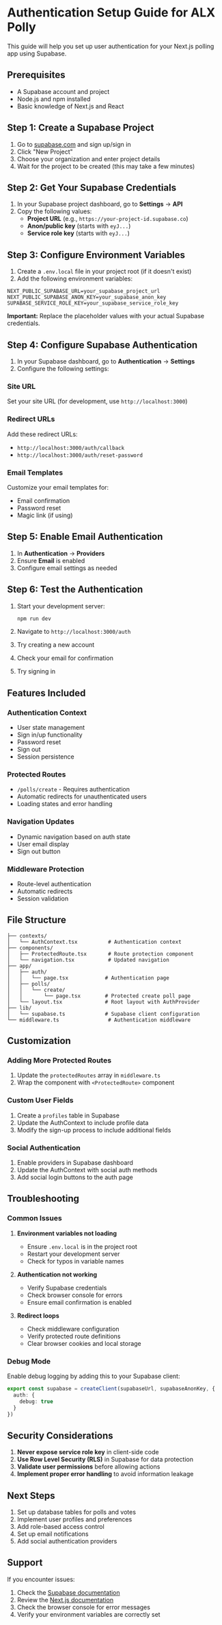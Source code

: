 # Authentication Setup Guide for ALX Polly

This guide will help you set up user authentication for your Next.js polling app using Supabase.

## Prerequisites

- A Supabase account and project
- Node.js and npm installed
- Basic knowledge of Next.js and React

## Step 1: Create a Supabase Project

1. Go to [supabase.com](https://supabase.com) and sign up/sign in
2. Click "New Project"
3. Choose your organization and enter project details
4. Wait for the project to be created (this may take a few minutes)

## Step 2: Get Your Supabase Credentials

1. In your Supabase project dashboard, go to **Settings** → **API**
2. Copy the following values:
   - **Project URL** (e.g., `https://your-project-id.supabase.co`)
   - **Anon/public key** (starts with `eyJ...`)
   - **Service role key** (starts with `eyJ...`)

## Step 3: Configure Environment Variables

1. Create a `.env.local` file in your project root (if it doesn't exist)
2. Add the following environment variables:

```env
NEXT_PUBLIC_SUPABASE_URL=your_supabase_project_url
NEXT_PUBLIC_SUPABASE_ANON_KEY=your_supabase_anon_key
SUPABASE_SERVICE_ROLE_KEY=your_supabase_service_role_key
```

**Important:** Replace the placeholder values with your actual Supabase credentials.

## Step 4: Configure Supabase Authentication

1. In your Supabase dashboard, go to **Authentication** → **Settings**
2. Configure the following settings:

### Site URL
Set your site URL (for development, use `http://localhost:3000`)

### Redirect URLs
Add these redirect URLs:
- `http://localhost:3000/auth/callback`
- `http://localhost:3000/auth/reset-password`

### Email Templates
Customize your email templates for:
- Email confirmation
- Password reset
- Magic link (if using)

## Step 5: Enable Email Authentication

1. In **Authentication** → **Providers**
2. Ensure **Email** is enabled
3. Configure email settings as needed

## Step 6: Test the Authentication

1. Start your development server:
   ```bash
   npm run dev
   ```

2. Navigate to `http://localhost:3000/auth`
3. Try creating a new account
4. Check your email for confirmation
5. Try signing in

## Features Included

### Authentication Context
- User state management
- Sign in/up functionality
- Password reset
- Sign out
- Session persistence

### Protected Routes
- `/polls/create` - Requires authentication
- Automatic redirects for unauthenticated users
- Loading states and error handling

### Navigation Updates
- Dynamic navigation based on auth state
- User email display
- Sign out button

### Middleware Protection
- Route-level authentication
- Automatic redirects
- Session validation

## File Structure

```
├── contexts/
│   └── AuthContext.tsx          # Authentication context
├── components/
│   ├── ProtectedRoute.tsx       # Route protection component
│   └── navigation.tsx           # Updated navigation
├── app/
│   ├── auth/
│   │   └── page.tsx            # Authentication page
│   ├── polls/
│   │   └── create/
│   │       └── page.tsx        # Protected create poll page
│   └── layout.tsx              # Root layout with AuthProvider
├── lib/
│   └── supabase.ts             # Supabase client configuration
└── middleware.ts                # Authentication middleware
```

## Customization

### Adding More Protected Routes
1. Update the `protectedRoutes` array in `middleware.ts`
2. Wrap the component with `<ProtectedRoute>` component

### Custom User Fields
1. Create a `profiles` table in Supabase
2. Update the AuthContext to include profile data
3. Modify the sign-up process to include additional fields

### Social Authentication
1. Enable providers in Supabase dashboard
2. Update the AuthContext with social auth methods
3. Add social login buttons to the auth page

## Troubleshooting

### Common Issues

1. **Environment variables not loading**
   - Ensure `.env.local` is in the project root
   - Restart your development server
   - Check for typos in variable names

2. **Authentication not working**
   - Verify Supabase credentials
   - Check browser console for errors
   - Ensure email confirmation is enabled

3. **Redirect loops**
   - Check middleware configuration
   - Verify protected route definitions
   - Clear browser cookies and local storage

### Debug Mode

Enable debug logging by adding this to your Supabase client:

```typescript
export const supabase = createClient(supabaseUrl, supabaseAnonKey, {
  auth: {
    debug: true
  }
})
```

## Security Considerations

1. **Never expose service role key** in client-side code
2. **Use Row Level Security (RLS)** in Supabase for data protection
3. **Validate user permissions** before allowing actions
4. **Implement proper error handling** to avoid information leakage

## Next Steps

1. Set up database tables for polls and votes
2. Implement user profiles and preferences
3. Add role-based access control
4. Set up email notifications
5. Add social authentication providers

## Support

If you encounter issues:
1. Check the [Supabase documentation](https://supabase.com/docs)
2. Review the [Next.js documentation](https://nextjs.org/docs)
3. Check the browser console for error messages
4. Verify your environment variables are correctly set
